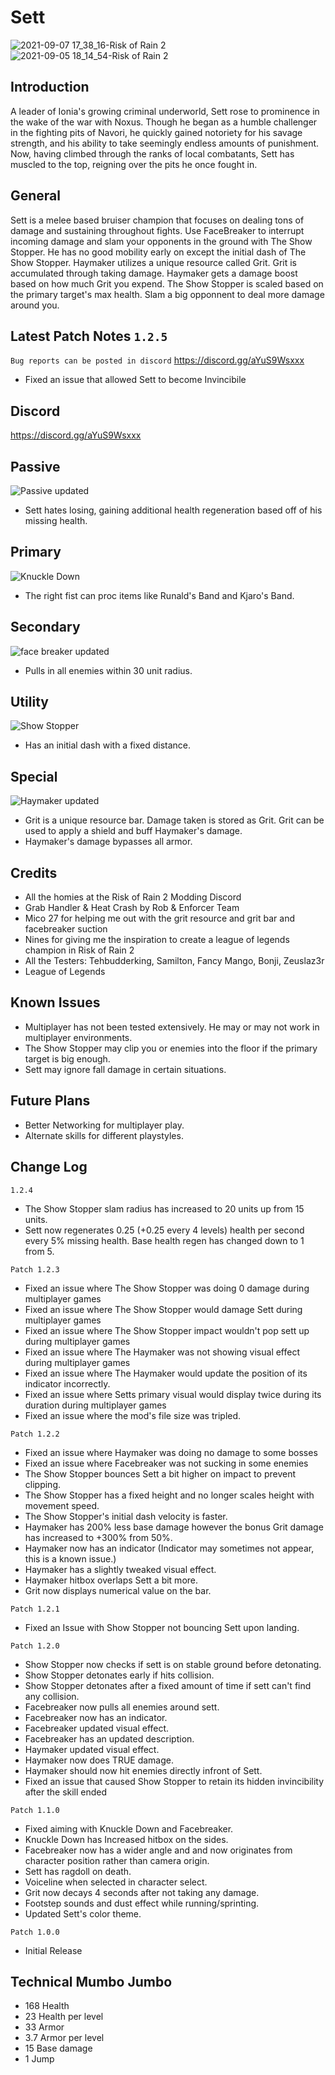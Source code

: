 # Sett

![2021-09-07 17_38_16-Risk of Rain 2](https://user-images.githubusercontent.com/7343912/132930020-e1f6560b-121f-406d-801a-e3efb93cd697.png)
![2021-09-05 18_14_54-Risk of Rain 2](https://user-images.githubusercontent.com/7343912/132151122-7971e6ea-fe4d-4516-9c7b-6061307d1481.png)

## Introduction
A leader of Ionia's growing criminal underworld, Sett rose to prominence in the wake of the war with Noxus. Though he began as a humble challenger in the fighting pits of Navori, he quickly gained notoriety for his savage strength, and his ability to take seemingly endless amounts of punishment. Now, having climbed through the ranks of local combatants, Sett has muscled to the top, reigning over the pits he once fought in.

## General
Sett is a melee based bruiser champion that focuses on dealing tons of damage and sustaining throughout fights. Use FaceBreaker to interrupt incoming damage and slam your opponents in the ground with The Show Stopper. He has no good mobility early on except the initial dash of The Show Stopper. Haymaker utilizes a unique resource called Grit. Grit is accumulated through taking damage. Haymaker gets a damage boost based on how much Grit you expend. The Show Stopper is scaled based on the primary target's max health. Slam a big opponnent to deal more damage around you.

## Latest Patch Notes `1.2.5`
`Bug reports can be posted in discord` https://discord.gg/aYuS9Wsxxx

* Fixed an issue that allowed Sett to become Invincibile

## Discord
https://discord.gg/aYuS9Wsxxx
 
 ## Passive
![Passive updated](https://user-images.githubusercontent.com/7343912/132930029-eeb9a12a-e695-4df9-938d-5341a29b31dc.png)
* Sett hates losing, gaining additional health regeneration based off of his missing health.

 ## Primary
![Knuckle Down](https://user-images.githubusercontent.com/7343912/132110163-bdda3595-dab5-426a-897a-2bc12ff95898.png)
 * The right fist can proc items like Runald's Band and Kjaro's Band.

 ## Secondary
![face breaker updated](https://user-images.githubusercontent.com/7343912/132367905-94605128-1f78-401d-aeb2-f3693c1fd929.png)
* Pulls in all enemies within 30 unit radius.

## Utility
![Show Stopper](https://user-images.githubusercontent.com/7343912/132110170-d8f6869e-f2a0-49e2-9f82-9566a546c3c1.png)
* Has an initial dash with a fixed distance.

## Special 
![Haymaker updated](https://user-images.githubusercontent.com/7343912/132608961-63c05755-dd6a-4a8a-b4df-82eca8e0c366.png)
* Grit is a unique resource bar. Damage taken is stored as Grit. Grit can be used to apply a shield and buff Haymaker's damage.
* Haymaker's damage bypasses all armor.

## Credits
* All the homies at the Risk of Rain 2 Modding Discord
* Grab Handler & Heat Crash by Rob & Enforcer Team
* Mico 27 for helping me out with the grit resource and grit bar and facebreaker suction
* Nines for giving me the inspiration to create a league of legends champion in Risk of Rain 2
* All the Testers: Tehbudderking, Samilton, Fancy Mango, Bonji, Zeuslaz3r
* League of Legends

## Known Issues
* Multiplayer has not been tested extensively. He may or may not work in multiplayer environments. 
* The Show Stopper may clip you or enemies into the floor if the primary target is big enough.
* Sett may ignore fall damage in certain situations.

## Future Plans
* Better Networking for multiplayer play.
* Alternate skills for different playstyles.

## Change Log

`1.2.4`
* The Show Stopper slam radius has increased to 20 units up from 15 units.
* Sett now regenerates 0.25 (+0.25 every 4 levels) health per second every 5% missing health. Base health regen has changed down to 1 from 5.

`Patch 1.2.3`
* Fixed an issue where The Show Stopper was doing 0 damage during multiplayer games
* Fixed an issue where The Show Stopper would damage Sett during multiplayer games
* Fixed an issue where The Show Stopper impact wouldn't pop sett up during multiplayer games
* Fixed an issue where The Haymaker was not showing visual effect during multiplayer games
* Fixed an issue where The Haymaker would update the position of its indicator incorrectly.
* Fixed an issue where Setts primary visual would display twice during its duration during multiplayer games
* Fixed an issue where the mod's file size was tripled.

`Patch 1.2.2`
* Fixed an issue where Haymaker was doing no damage to some bosses
* Fixed an issue where Facebreaker was not sucking in some enemies
* The Show Stopper bounces Sett a bit higher on impact to prevent clipping.
* The Show Stopper has a fixed height and no longer scales height with movement speed.
* The Show Stopper's initial dash velocity is faster.
* Haymaker has 200% less base damage however the bonus Grit damage has increased to +300% from 50%.
* Haymaker now has an indicator (Indicator may sometimes not appear, this is a known issue.)
* Haymaker has a slightly tweaked visual effect.
* Haymaker hitbox overlaps Sett a bit more.
* Grit now displays numerical value on the bar.

`Patch 1.2.1`
* Fixed an Issue with Show Stopper not bouncing Sett upon landing.

`Patch 1.2.0`
* Show Stopper now checks if sett is on stable ground before detonating. 
* Show Stopper detonates early if hits collision.
* Show Stopper detonates after a fixed amount of time if sett can't find any collision.
* Facebreaker now pulls all enemies around sett. 
* Facebreaker now has an indicator.
* Facebreaker updated visual effect.
* Facebreaker has an updated description.
* Haymaker updated visual effect.
* Haymaker now does TRUE damage.
* Haymaker should now hit enemies directly infront of Sett.
* Fixed an issue that caused Show Stopper to retain its hidden invincibility after the skill ended

`Patch 1.1.0`
* Fixed aiming with Knuckle Down and Facebreaker.
* Knuckle Down has Increased hitbox on the sides.
* Facebreaker now has a wider angle and and now originates from character position rather than camera origin.
* Sett has ragdoll on death.
* Voiceline when selected in character select.
* Grit now decays 4 seconds after not taking any damage.
* Footstep sounds and dust effect while running/sprinting.
* Updated Sett's color theme.

`Patch 1.0.0`
* Initial Release

## Technical Mumbo Jumbo
* 168 Health
* 23 Health per level
* 33 Armor
* 3.7 Armor per level
* 15 Base damage
* 1 Jump
